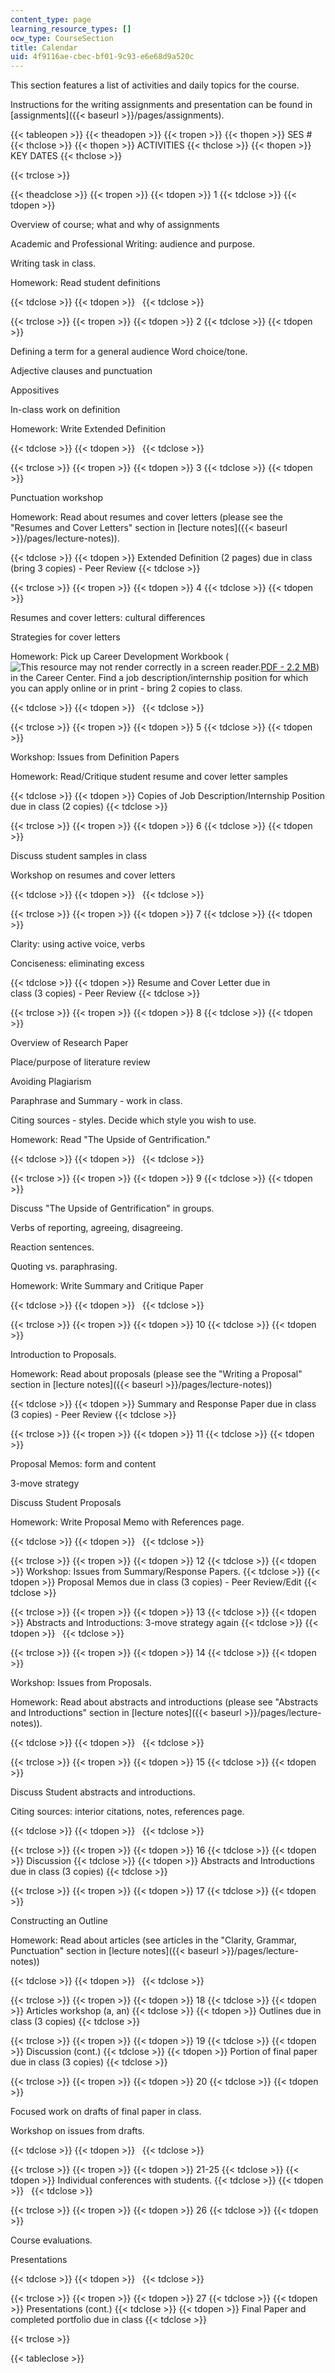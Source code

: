 ```yaml
---
content_type: page
learning_resource_types: []
ocw_type: CourseSection
title: Calendar
uid: 4f9116ae-cbec-bf01-9c93-e6e68d9a520c
---
```


This section features a list of activities and daily topics for the course.

Instructions for the writing assignments and presentation can be found in [assignments]({{< baseurl >}}/pages/assignments).

{{< tableopen >}}
{{< theadopen >}}
{{< tropen >}}
{{< thopen >}}
SES #
{{< thclose >}}
{{< thopen >}}
ACTIVITIES
{{< thclose >}}
{{< thopen >}}
KEY DATES
{{< thclose >}}

{{< trclose >}}

{{< theadclose >}}
{{< tropen >}}
{{< tdopen >}}
1
{{< tdclose >}}
{{< tdopen >}}


Overview of course; what and why of assignments

Academic and Professional Writing: audience and purpose.

Writing task in class.

Homework: Read student definitions


{{< tdclose >}}
{{< tdopen >}}
 
{{< tdclose >}}

{{< trclose >}}
{{< tropen >}}
{{< tdopen >}}
2
{{< tdclose >}}
{{< tdopen >}}


Defining a term for a general audience Word choice/tone.

Adjective clauses and punctuation

Appositives

In-class work on definition

Homework: Write Extended Definition


{{< tdclose >}}
{{< tdopen >}}
 
{{< tdclose >}}

{{< trclose >}}
{{< tropen >}}
{{< tdopen >}}
3
{{< tdclose >}}
{{< tdopen >}}


Punctuation workshop

Homework: Read about resumes and cover letters (please see the "Resumes and Cover Letters" section in [lecture notes]({{< baseurl >}}/pages/lecture-notes)).


{{< tdclose >}}
{{< tdopen >}}
Extended Definition (2 pages) due in class (bring 3 copies) - Peer Review
{{< tdclose >}}

{{< trclose >}}
{{< tropen >}}
{{< tdopen >}}
4
{{< tdclose >}}
{{< tdopen >}}


Resumes and cover letters: cultural differences

Strategies for cover letters

Homework: Pick up Career Development Workbook (![This resource may not render correctly in a screen reader.](/images/inacessible.gif)[PDF - 2.2 MB](http://web.mit.edu/career/www/students/workbook.pdf)) in the Career Center. Find a job description/internship position for which you can apply online or in print - bring 2 copies to class.


{{< tdclose >}}
{{< tdopen >}}
 
{{< tdclose >}}

{{< trclose >}}
{{< tropen >}}
{{< tdopen >}}
5
{{< tdclose >}}
{{< tdopen >}}


Workshop: Issues from Definition Papers

Homework: Read/Critique student resume and cover letter samples


{{< tdclose >}}
{{< tdopen >}}
Copies of Job Description/Internship Position due in class (2 copies)
{{< tdclose >}}

{{< trclose >}}
{{< tropen >}}
{{< tdopen >}}
6
{{< tdclose >}}
{{< tdopen >}}


Discuss student samples in class

Workshop on resumes and cover letters


{{< tdclose >}}
{{< tdopen >}}
 
{{< tdclose >}}

{{< trclose >}}
{{< tropen >}}
{{< tdopen >}}
7
{{< tdclose >}}
{{< tdopen >}}


Clarity: using active voice, verbs

Conciseness: eliminating excess


{{< tdclose >}}
{{< tdopen >}}
Resume and Cover Letter due in  
class (3 copies) - Peer Review
{{< tdclose >}}

{{< trclose >}}
{{< tropen >}}
{{< tdopen >}}
8
{{< tdclose >}}
{{< tdopen >}}


Overview of Research Paper

Place/purpose of literature review

Avoiding Plagiarism

Paraphrase and Summary - work in class.

Citing sources - styles. Decide which style you wish to use.

Homework: Read "The Upside of Gentrification."


{{< tdclose >}}
{{< tdopen >}}
 
{{< tdclose >}}

{{< trclose >}}
{{< tropen >}}
{{< tdopen >}}
9
{{< tdclose >}}
{{< tdopen >}}


Discuss "The Upside of Gentrification" in groups.

Verbs of reporting, agreeing, disagreeing.

Reaction sentences.

Quoting vs. paraphrasing.

Homework: Write Summary and Critique Paper


{{< tdclose >}}
{{< tdopen >}}
 
{{< tdclose >}}

{{< trclose >}}
{{< tropen >}}
{{< tdopen >}}
10
{{< tdclose >}}
{{< tdopen >}}


Introduction to Proposals.

Homework: Read about proposals (please see the "Writing a Proposal" section in [lecture notes]({{< baseurl >}}/pages/lecture-notes))


{{< tdclose >}}
{{< tdopen >}}
Summary and Response Paper due in class (3 copies) - Peer Review
{{< tdclose >}}

{{< trclose >}}
{{< tropen >}}
{{< tdopen >}}
11
{{< tdclose >}}
{{< tdopen >}}


Proposal Memos: form and content

3-move strategy

Discuss Student Proposals

Homework: Write Proposal Memo with References page.


{{< tdclose >}}
{{< tdopen >}}
 
{{< tdclose >}}

{{< trclose >}}
{{< tropen >}}
{{< tdopen >}}
12
{{< tdclose >}}
{{< tdopen >}}
Workshop: Issues from Summary/Response Papers.
{{< tdclose >}}
{{< tdopen >}}
Proposal Memos due in class (3 copies) - Peer Review/Edit
{{< tdclose >}}

{{< trclose >}}
{{< tropen >}}
{{< tdopen >}}
13
{{< tdclose >}}
{{< tdopen >}}
Abstracts and Introductions: 3-move strategy again
{{< tdclose >}}
{{< tdopen >}}
 
{{< tdclose >}}

{{< trclose >}}
{{< tropen >}}
{{< tdopen >}}
14
{{< tdclose >}}
{{< tdopen >}}


Workshop: Issues from Proposals.

Homework: Read about abstracts and introductions (please see "Abstracts and Introductions" section in [lecture notes]({{< baseurl >}}/pages/lecture-notes)).


{{< tdclose >}}
{{< tdopen >}}
 
{{< tdclose >}}

{{< trclose >}}
{{< tropen >}}
{{< tdopen >}}
15
{{< tdclose >}}
{{< tdopen >}}


Discuss Student abstracts and introductions.

Citing sources: interior citations, notes, references page.


{{< tdclose >}}
{{< tdopen >}}
 
{{< tdclose >}}

{{< trclose >}}
{{< tropen >}}
{{< tdopen >}}
16
{{< tdclose >}}
{{< tdopen >}}
Discussion
{{< tdclose >}}
{{< tdopen >}}
Abstracts and Introductions due in class (3 copies)
{{< tdclose >}}

{{< trclose >}}
{{< tropen >}}
{{< tdopen >}}
17
{{< tdclose >}}
{{< tdopen >}}


Constructing an Outline

Homework: Read about articles (see articles in the "Clarity, Grammar, Punctuation" section in [lecture notes]({{< baseurl >}}/pages/lecture-notes))


{{< tdclose >}}
{{< tdopen >}}
 
{{< tdclose >}}

{{< trclose >}}
{{< tropen >}}
{{< tdopen >}}
18
{{< tdclose >}}
{{< tdopen >}}
Articles workshop (a, an)
{{< tdclose >}}
{{< tdopen >}}
Outlines due in class (3 copies)
{{< tdclose >}}

{{< trclose >}}
{{< tropen >}}
{{< tdopen >}}
19
{{< tdclose >}}
{{< tdopen >}}
Discussion (cont.)
{{< tdclose >}}
{{< tdopen >}}
Portion of final paper due in class (3 copies)
{{< tdclose >}}

{{< trclose >}}
{{< tropen >}}
{{< tdopen >}}
20
{{< tdclose >}}
{{< tdopen >}}


Focused work on drafts of final paper in class.

Workshop on issues from drafts.


{{< tdclose >}}
{{< tdopen >}}
 
{{< tdclose >}}

{{< trclose >}}
{{< tropen >}}
{{< tdopen >}}
21-25
{{< tdclose >}}
{{< tdopen >}}
Individual conferences with students.
{{< tdclose >}}
{{< tdopen >}}
 
{{< tdclose >}}

{{< trclose >}}
{{< tropen >}}
{{< tdopen >}}
26
{{< tdclose >}}
{{< tdopen >}}


Course evaluations.

Presentations


{{< tdclose >}}
{{< tdopen >}}
 
{{< tdclose >}}

{{< trclose >}}
{{< tropen >}}
{{< tdopen >}}
27
{{< tdclose >}}
{{< tdopen >}}
Presentations (cont.)
{{< tdclose >}}
{{< tdopen >}}
Final Paper and completed portfolio due in class
{{< tdclose >}}

{{< trclose >}}

{{< tableclose >}}